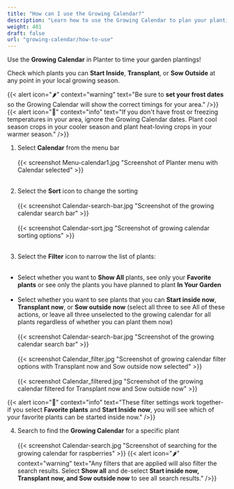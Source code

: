 ```yaml
---
title: "How can I use the Growing Calendar?"
description: "Learn how to use the Growing Calendar to plan your plantings"
weight: 401
draft: false
url: "growing-calendar/how-to-use"
---
```


Use the **Growing Calendar** in Planter to time your garden plantings!

Check which plants you can **Start Inside**, **Transplant**, or **Sow Outside** at any point in your local growing season.

{{< alert icon="🌶️" context="warning" text="Be sure to **set your frost dates** so the Growing Calendar will show the correct timings for your area." />}}
{{< alert icon="🌴" context="info" text="If you don't have frost or freezing temperatures in your area, ignore the Growing Calendar dates. Plant cool season crops in your cooler season and plant heat-loving crops in your warmer season." />}}

1. Select **Calendar** from the menu bar<br /><br />
{{< screenshot Menu-calendar1.jpg "Screenshot of Planter menu with Calendar selected" >}}<br /><br />

2. Select the **Sort** icon to change the sorting<br /><br />
{{< screenshot Calendar-search-bar.jpg "Screenshot of the growing calendar search bar" >}}<br /><br />
{{< screenshot Calendar-sort.jpg "Screenshot of growing calendar sorting options" >}}<br /><br />

3. Select the **Filter** icon to narrow the list of plants:<br /><br />
- Select whether you want to **Show All** plants, see only your **Favorite plants** or see only the plants you have planned to plant **In Your Garden**<br /><br />
- Select whether you want to see plants that you can **Start inside now**, **Transplant now**, or **Sow outside now** (select all three to see All of these actions, or leave all three unselected to the growing calendar for all plants regardless of whether you can plant them now)<br /><br />
{{< screenshot Calendar-search-bar.jpg "Screenshot of the growing calendar search bar" >}}<br /><br />
{{< screenshot Calendar_filter.jpg "Screenshot of growing calendar filter options with Transplant now and Sow outside now selected" >}}<br /><br />
{{< screenshot Calendar_filtered.jpg "Screenshot of the growing calendar filtered for Transplant now and Sow outside now" >}}

{{< alert icon="🍐" context="info" text="These filter settings work together- if you select **Favorite plants** and **Start Inside now**, you will see which of your favorite plants can be started inside now." />}}

4. Search to find the **Growing Calendar** for a specific plant<br /><br />
{{< screenshot Calendar-search.jpg "Screenshot of searching for the growing calendar for raspberries" >}}
{{< alert icon="🌶️" context="warning" text="Any filters that are applied will also filter the search results. Select **Show all** and de-select **Start inside now, Transplant now, and Sow outside now** to see all search results." />}}
